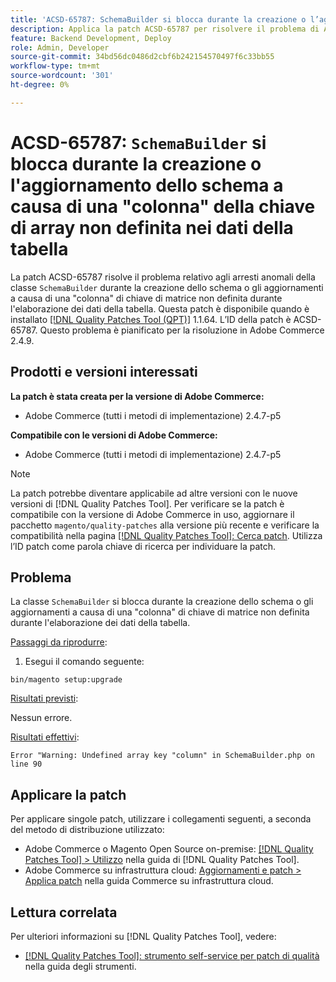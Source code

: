 ```yaml
---
title: 'ACSD-65787: SchemaBuilder si blocca durante la creazione o l’aggiornamento dello schema a causa di una "colonna" della chiave di array non definita nei dati della tabella'
description: Applica la patch ACSD-65787 per risolvere il problema di Adobe Commerce in cui la classe SchemaBuilder si blocca durante la creazione dello schema o gli aggiornamenti a causa di una "colonna" di chiave di array non definita durante l’elaborazione dei dati della tabella.
feature: Backend Development, Deploy
role: Admin, Developer
source-git-commit: 34bd56dc0486d2cbf6b242154570497f6c33bb55
workflow-type: tm+mt
source-wordcount: '301'
ht-degree: 0%

---
```



# ACSD-65787: `SchemaBuilder` si blocca durante la creazione o l&#39;aggiornamento dello schema a causa di una &quot;colonna&quot; della chiave di array non definita nei dati della tabella

La patch ACSD-65787 risolve il problema relativo agli arresti anomali della classe `SchemaBuilder` durante la creazione dello schema o gli aggiornamenti a causa di una &quot;colonna&quot; di chiave di matrice non definita durante l&#39;elaborazione dei dati della tabella. Questa patch è disponibile quando è installato [[!DNL Quality Patches Tool (QPT)]](/help/tools/quality-patches-tool/quality-patches-tool-to-self-serve-quality-patches.md) 1.1.64. L’ID della patch è ACSD-65787. Questo problema è pianificato per la risoluzione in Adobe Commerce 2.4.9.

## Prodotti e versioni interessati

**La patch è stata creata per la versione di Adobe Commerce:**

* Adobe Commerce (tutti i metodi di implementazione) 2.4.7-p5

**Compatibile con le versioni di Adobe Commerce:**

* Adobe Commerce (tutti i metodi di implementazione) 2.4.7-p5

>[!NOTE]
>
>La patch potrebbe diventare applicabile ad altre versioni con le nuove versioni di [!DNL Quality Patches Tool]. Per verificare se la patch è compatibile con la versione di Adobe Commerce in uso, aggiornare il pacchetto `magento/quality-patches` alla versione più recente e verificare la compatibilità nella pagina [[!DNL Quality Patches Tool]: Cerca patch](https://experienceleague.adobe.com/tools/commerce-quality-patches/index.html?lang=it). Utilizza l’ID patch come parola chiave di ricerca per individuare la patch.

## Problema

La classe `SchemaBuilder` si blocca durante la creazione dello schema o gli aggiornamenti a causa di una &quot;colonna&quot; di chiave di matrice non definita durante l&#39;elaborazione dei dati della tabella.

<u>Passaggi da riprodurre</u>:

1. Esegui il comando seguente:

```
bin/magento setup:upgrade
```

<u>Risultati previsti</u>:

Nessun errore.

<u>Risultati effettivi</u>:

```
Error "Warning: Undefined array key "column" in SchemaBuilder.php on line 90
```

## Applicare la patch

Per applicare singole patch, utilizzare i collegamenti seguenti, a seconda del metodo di distribuzione utilizzato:

* Adobe Commerce o Magento Open Source on-premise: [[!DNL Quality Patches Tool] > Utilizzo](/help/tools/quality-patches-tool/usage.md) nella guida di [!DNL Quality Patches Tool].
* Adobe Commerce su infrastruttura cloud: [Aggiornamenti e patch > Applica patch](https://experienceleague.adobe.com/docs/commerce-cloud-service/user-guide/develop/upgrade/apply-patches.html?lang=it) nella guida Commerce su infrastruttura cloud.

## Lettura correlata

Per ulteriori informazioni su [!DNL Quality Patches Tool], vedere:

* [[!DNL Quality Patches Tool]: strumento self-service per patch di qualità](/help/tools/quality-patches-tool/quality-patches-tool-to-self-serve-quality-patches.md) nella guida degli strumenti.

